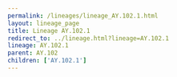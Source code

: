```yaml
---
permalink: /lineages/lineage_AY.102.1.html
layout: lineage_page
title: Lineage AY.102.1
redirect_to: ../lineage.html?lineage=AY.102.1
lineage: AY.102.1
parent: AY.102
children: ['AY.102.1']
---
```

